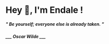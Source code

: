 <h1 title="head"> Hey 👋, I'm Endale !</h1>

**<h5><i>" Be yourself; everyone else is already taken. "</i></h5>**

*<b>___ Oscar Wilde ___</b>*

